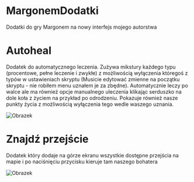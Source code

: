 # MargonemDodatki
Dodatki do gry Margonem na nowy interfejs mojego autorstwa

# Autoheal
Dodatek do automatycznego leczenia. Zużywa mikstury każdego typu (procentowe, pełne leczenie i zwykłe) z możliwością wyłączenia któregoś z typów w ustawieniach skryptu (Musicie edytować zmienne na początku skryptu - nie robiłem menu uznałem je za zbędne). Automatycznie leczy po walce ale ma również opcje manualnego uleczenia klikając serduszko na dole koła z życiem na przykład po odrodzeniu. Pokazuje również nasze punkty życia z możliwością wyłączenia tego wedle waszego uznania.

![Obrazek](https://i.imgur.com/sTpO8Xj.png)

# Znajdź przejście
Dodatek który dodaje na górze ekranu wszystkie dostępne przejścia na mapie i po naciśnięciu przycisku kieruje tam naszego bohatera

![Obrazek](https://i.imgur.com/Wud2ZYa.png)
